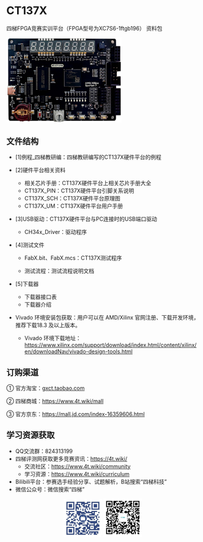 # CT137X

四梯FPGA竞赛实训平台（FPGA型号为XC7S6-1ftgb196） 资料包

<img src="%5B6%5D图片/蓝桥杯FPGA竞赛平台主视图.png" alt="蓝桥杯FPGA竞赛平台主视图" width="60%">

## 文件结构

- [1]例程_四梯教研编：四梯教研编写的CT137X硬件平台的例程

- [2]硬件平台相关资料

  - 相关芯片手册：CT137X硬件平台上相关芯片手册大全
  - CT137X_PIN：CT137X硬件平台引脚关系说明
  - CT137X_SCH：CT137X硬件平台原理图
  - CT137X_UM：CT137X硬件平台用户手册

- [3]USB驱动：CT137X硬件平台与PC连接时的USB端口驱动

  - CH34x_Driver：驱动程序

- [4]测试文件

  - FabX.bit、FabX.mcs：CT137X测试程序

  - 测试流程：测试流程说明文档

- [5]下载器

  - 下载器接口表
  - 下载器介绍

- Vivado 环境安装包获取：用户可以在 AMD/Xilinx 官网注册、下载开发环境，推荐下载18.3 及以上版本。

  - Vivado 环境下载地址：https://www.xilinx.com/support/download/index.html/content/xilinx/en/downloadNav/vivado-design-tools.html

  

## 订购渠道

① 官方淘宝：[gxct.taobao.com]()

② 四梯商城：https://www.4t.wiki/mall

③ 官方京东：https://mall.jd.com/index-16359606.html



## 学习资源获取

- QQ交流群：824313199
- 四梯评测网获取更多竞赛资讯：https://4t.wiki/
  - 交流社区：https://www.4t.wiki/community
  - 学习资源：https://www.4t.wiki/curriculum
- Bilibili平台：参赛选手经验分享、试题解析，B站搜索“四梯科技”
- 微信公众号：微信搜索“四梯”

<div style="text-align: center;">   <img src="%5B6%5D图片/4T_B站.png" alt="4T_B站" width="20%" style="display: inline-block;">   <img src="%5B6%5D图片/4T_公众号.png" alt="4T_公众号" width="20%" style="display: inline-block;"> </div> 